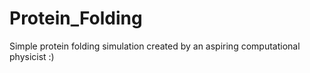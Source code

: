 # Protein_Folding
Simple protein folding simulation created by an aspiring computational physicist :)
